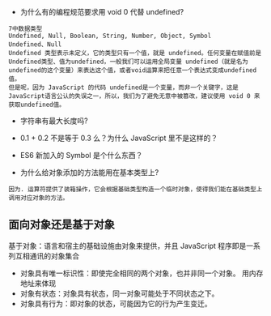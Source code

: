 
* 为什么有的编程规范要求用 void 0 代替 undefined?
```
7中数据类型
Undefined, Null, Boolean, String, Number, Object, Symbol
Undefined、Null
Undefined 类型表示未定义，它的类型只有一个值，就是 undefined。任何变量在赋值前是Undefined类型、值为undefined，一般我们可以运用全局变量 undefined（就是名为undefined的这个变量）来表达这个值，或者void运算来把任意一个表达式变成undefined值。
但是呢，因为 JavaScript 的代码 undefined是一个变量，而非一个关键字，这是JavaScript语言公认的失误之一，所以，我们为了避免无意中被篡改，建议使用 void 0 来获取undefined值。
```

* 字符串有最大长度吗?

* 0.1 + 0.2 不是等于 0.3 么？为什么 JavaScript 里不是这样的？

* ES6 新加入的 Symbol 是个什么东西？

* 为什么给对象添加的方法能用在基本类型上?
```
因为. 运算符提供了装箱操作，它会根据基础类型构造一个临时对象，使得我们能在基础类型上调用对应对象的方法。
```


## 面向对象还是基于对象

基于对象：语言和宿主的基础设施由对象来提供，并且 JavaScript 程序即是一系列互相通讯的对象集合
     

* 对象具有唯一标识性：即使完全相同的两个对象，也并非同一个对象。   用内存地址来体现
* 对象有状态：对象具有状态，同一对象可能处于不同状态之下。
* 对象具有行为：即对象的状态，可能因为它的行为产生变迁。



  


